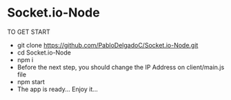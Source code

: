 # Socket.io-Node

TO GET START
- git clone https://github.com/PabloDelgadoC/Socket.io-Node.git
- cd Socket.io-Node
- npm i
- Before the next step, you should change the IP Address on client/main.js file
- npm start
- The app is ready... Enjoy it...